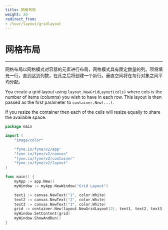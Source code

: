 ```yaml
---
title: 网格布局
weight: 20
redirect_from:
- /tour/layout/gridlayout
---
```

# 网格布局
---

网格布局以网格模式对容器的元素进行布局，网格模式具有固定数量的列。项将填充一行，直到达到列数，在此之后将创建一个新行。垂直空间将在每行对象之间平均分配。



You create a grid layout using `layout.NewGridLayout(cols)` where cols
is the number of items (columns) you wish to have in each row. This
layout is then passed as the first parameter to
`container.New(...)`.

If you resize the container then each of the cells will resize equally
to share the available space.

```go
package main

import (
	"image/color"

	"fyne.io/fyne/v2/app"
	"fyne.io/fyne/v2/canvas"
	"fyne.io/fyne/v2/container"
	"fyne.io/fyne/v2/layout"
)

func main() {
	myApp := app.New()
	myWindow := myApp.NewWindow("Grid Layout")

	text1 := canvas.NewText("1", color.White)
	text2 := canvas.NewText("2", color.White)
	text3 := canvas.NewText("3", color.White)
	grid := container.New(layout.NewGridLayout(2), text1, text2, text3)
	myWindow.SetContent(grid)
	myWindow.ShowAndRun()
}
```
